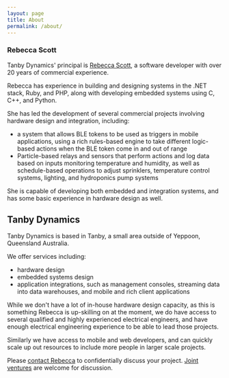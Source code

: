 ```yaml
---
layout: page
title: About
permalink: /about/
---
```


### Rebecca Scott
Tanby Dynamics' principal is [Rebecca Scott](https://becdetat.com/about-me), a software developer with over 20 years of commercial experience.

Rebecca has experience in building and designing systems in the .NET stack, Ruby, and PHP, along with developing embedded systems using C, C++, and Python.

She has led the development of several commercial projects involving hardware design and integration, including:

- a system that allows BLE tokens to be used as triggers in mobile applications, using a rich rules-based engine to take different logic-based actions when the BLE token come in and out of range
- Particle-based relays and sensors that perform actions and log data based on inputs monitoring temperature and humidity, as well as schedule-based operations to adjust sprinklers, temperature control systems, lighting, and hydroponics pump systems

She is capable of developing both embedded and integration systems, and has some basic experience in hardware design as well.


## Tanby Dynamics
Tanby Dynamics is based in Tanby, a small area outside of Yeppoon, Queensland Australia.

We offer services including:

- hardware design
- embedded systems design
- application integrations, such as management consoles, streaming data into data warehouses, and mobile and rich client applications

While we don't have a lot of in-house hardware design capacity, as this is something Rebecca is up-skilling on at the moment, we do have access to several qualified and highly experienced electrical engineers, and have enough electrical engineering experience to be able to lead those projects.

Similarly we have access to mobile and web developers, and can quickly scale up out resources to include more people in larger scale projects.

Please <a href="/contact">contact Rebecca</a> to confidentially discuss your project. [Joint ventures](/consulting) are welcome for discussion.


